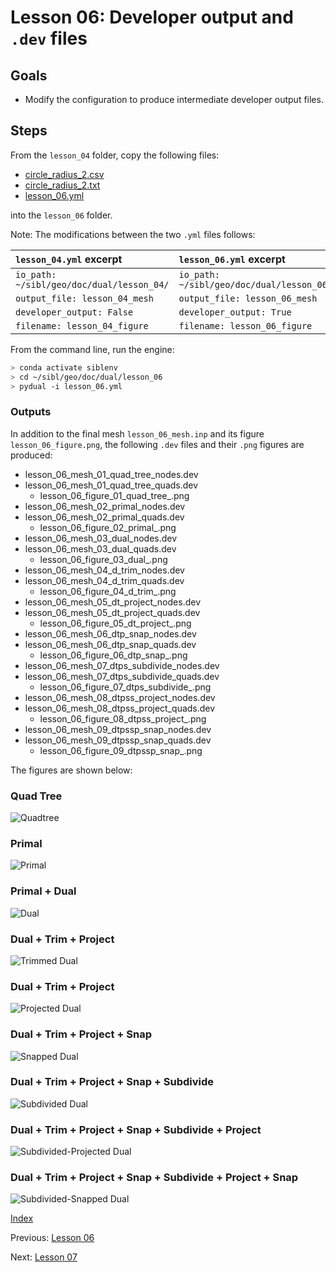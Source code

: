 # Lesson 06: Developer output and `.dev` files

## Goals

* Modify the configuration to produce intermediate developer output files.

## Steps

From the `lesson_04` folder, copy the following files:

* [circle_radius_2.csv](lesson_06/circle_radius_2.csv)
* [circle_radius_2.txt](lesson_06/circle_radius_2.txt)
* [lesson_06.yml](lesson_06/lesson_06.yml)

into the `lesson_06` folder.

Note:  The modifications between the two `.yml` files follows:

| `lesson_04.yml` excerpt | `lesson_06.yml` excerpt
|:--|:--|
| `io_path: ~/sibl/geo/doc/dual/lesson_04/` | `io_path: ~/sibl/geo/doc/dual/lesson_06/` |
| `output_file: lesson_04_mesh` | `output_file: lesson_06_mesh` |
| `developer_output: False` | `developer_output: True` |
| `filename: lesson_04_figure` | `filename: lesson_06_figure` |

From the command line, run the engine:

```bash
> conda activate siblenv
> cd ~/sibl/geo/doc/dual/lesson_06
> pydual -i lesson_06.yml
```

### Outputs

In addition to the final mesh `lesson_06_mesh.inp` and its figure `lesson_06_figure.png`, the following `.dev` files and their `.png` figures are produced:

* lesson_06_mesh_01_quad_tree_nodes.dev
* lesson_06_mesh_01_quad_tree_quads.dev
  * lesson_06_figure_01_quad_tree_.png
* lesson_06_mesh_02_primal_nodes.dev
* lesson_06_mesh_02_primal_quads.dev
  * lesson_06_figure_02_primal_.png
* lesson_06_mesh_03_dual_nodes.dev
* lesson_06_mesh_03_dual_quads.dev
  * lesson_06_figure_03_dual_.png
* lesson_06_mesh_04_d_trim_nodes.dev
* lesson_06_mesh_04_d_trim_quads.dev
  * lesson_06_figure_04_d_trim_.png
* lesson_06_mesh_05_dt_project_nodes.dev
* lesson_06_mesh_05_dt_project_quads.dev
  * lesson_06_figure_05_dt_project_.png
* lesson_06_mesh_06_dtp_snap_nodes.dev
* lesson_06_mesh_06_dtp_snap_quads.dev
  * lesson_06_figure_06_dtp_snap_.png
* lesson_06_mesh_07_dtps_subdivide_nodes.dev
* lesson_06_mesh_07_dtps_subdivide_quads.dev
  * lesson_06_figure_07_dtps_subdivide_.png
* lesson_06_mesh_08_dtpss_project_nodes.dev
* lesson_06_mesh_08_dtpss_project_quads.dev
  * lesson_06_figure_08_dtpss_project_.png
* lesson_06_mesh_09_dtpssp_snap_nodes.dev
* lesson_06_mesh_09_dtpssp_snap_quads.dev
  * lesson_06_figure_09_dtpssp_snap_.png

The figures are shown below:

### Quad Tree

![Quadtree](lesson_06/lesson_06_figure_01_quad_tree_.png)

### Primal

![Primal](lesson_06/lesson_06_figure_02_primal_.png)

### Primal + Dual

![Dual](lesson_06/lesson_06_figure_03_dual_.png)

### Dual + Trim + Project

![Trimmed Dual](lesson_06/lesson_06_figure_04_d_trim_.png)

### Dual + Trim + Project 

![Projected Dual](lesson_06/lesson_06_figure_05_dt_project_.png)

### Dual + Trim + Project + Snap 

![Snapped Dual](lesson_06/lesson_06_figure_06_dtp_snap_.png)

### Dual + Trim + Project + Snap + Subdivide 

![Subdivided Dual](lesson_06/lesson_06_figure_07_dtps_subdivide_.png)

### Dual + Trim + Project + Snap + Subdivide + Project

![Subdivided-Projected Dual](lesson_06/lesson_06_figure_08_dtpss_project_.png)

### Dual + Trim + Project + Snap + Subdivide + Project + Snap

![Subdivided-Snapped Dual](lesson_06/lesson_06_figure_09_dtpssp_snap_.png)


[Index](README.md)

Previous: [Lesson 06](lesson_05.md)

Next: [Lesson 07](lesson_07.md)
